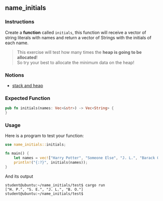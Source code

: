 ## name_initials

### Instructions

Create a **function** called `initials`, this function will receive a vector of string literals
with names and return a vector of Strings with the initials of each name.

> This exercise will test how many times the **heap is going to be allocated**!\
> So try your best to allocate the minimum data on the heap!

### Notions

- [stack and heap](https://doc.rust-lang.org/1.22.0/book/first-edition/the-stack-and-the-heap.html)

### Expected Function

```rust
pub fn initials(names: Vec<&str>) -> Vec<String> {
}
```

### Usage

Here is a program to test your function:

```rust
use name_initials::initials;

fn main() {
    let names = vec!["Harry Potter", "Someone Else", "J. L.", "Barack Obama"];
    println!("{:?}", initials(names));
}
```

And its output

```console
student@ubuntu:~/name_initials/test$ cargo run
["H. P.", "S. E.", "J. L.", "B. O."]
student@ubuntu:~/name_initials/test$
```
